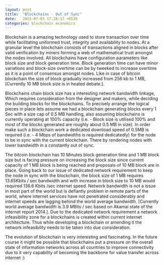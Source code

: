 ```yaml
---
layout: post
title:  "Blockchains - Out of Sync"
date:   2015-07-03 17:28:17 +0530
categories: blockchain economics
---
```

Blockchain is a amazing technology used to store transaction over time while facilitating uniformed trust, integrity and availability to nodes. At a granular level the blockchain consists of transactions aligned in blocks after valid verification by miners forming a web of mathematical trust amongst the nodes involved. All blockchains have configuration parameters like block size and block generation time. Block generation time can have minor variations and block-size overtime can be by tweeked to increase overtime as it is a point of consensus amongst nodes. Like in case of bitcoin blockchain the size of block gradually increased from 256 kb to 1 MB, [Currently 10 MB block size is in heated debate.].

Blockchains chain block size has a interesting network bandwidth linkage, Which requires consideration from the designer and makers, while deciding the building blocks for the blockchains. To precisely arrange the logical pieces in place lets assume we had a blockchain generating blocks every 1 Sec with a size cap of 0.5 MB handling, also assuming blockchains is currently operating at 100% capacity (i.e. - Block size is utilised 100% and most of the blocks generated are roughly about 0.5 MB in size). In order  make such a blockchain work a dedicated download speed of 0.5MB is required (i.e. - 4 Mbps of bandwidths is required dedicatedly) for the node to be in sync with the current blockchain. There by rendering nodes with lower bandwidth in a constantly out of sync.

The bitcoin blockchain has 10 Minutes block generation time and 1 MB block size but is facing pressure on increasing the block size since current capacity of 1 MB block is being reached and proposals of 10 MB block are in place. Going back to our issue of dedicated network requirement to keep the node in sync with the blockchain, the block size of 1 MB requires 13.65Kbits / sec bandwidth and with increase in block size to 10 MB would required 136.6 Kbits /sec internet speed. Network bandwidth is not a issue in most part of the world but is defiantly problem in remote parts of the world, where internet services have not penetrated considerably and internet speeds are lagging behind the world average bandwidth. [Currently world average bandwidth is 3.9 MBits / sec based on Akamai state of the internet report 2014.]. Due to the dedicated network requirement a network infeasibility zone for a blockchains is created within current internet architecture. Thus while developing a blockchain or amending it the network infeasibility needs to be taken into due consideration. 

The evolution of blockchain is very interesting and fascinating. In the future course it might be possible that blockchains put a pressure on the overall state of information networks across all countries to improve connectivity due to it very capability of becoming the backbone for value transfer across internet :)
